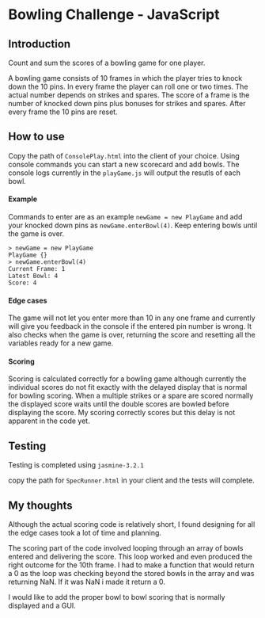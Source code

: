 
Bowling Challenge - JavaScript
=================

## Introduction

Count and sum the scores of a bowling game for one player.

A bowling game consists of 10 frames in which the player tries to knock down the 10 pins. In every frame the player can roll one or two times. The actual number depends on strikes and spares. The score of a frame is the number of knocked down pins plus bonuses for strikes and spares. After every frame the 10 pins are reset.

## How to use

Copy the path of `ConsolePlay.html` into the client of your choice.
Using console commands you can start a new scorecard and add bowls. The console logs currently in the `playGame.js` will output the resutls of each bowl.

#### Example

Commands to enter are as an example `newGame = new PlayGame` and add your knocked down pins as `newGame.enterBowl(4)`. Keep entering bowls until the game is over.

```
> newGame = new PlayGame  
PlayGame {}
> newGame.enterBowl(4)
Current Frame: 1
Latest Bowl: 4
Score: 4
```

#### Edge cases

The game will not let you enter more than 10 in any one frame and currently will give you feedback in the console if the entered pin number is wrong. It also checks when the game is over, returning the score and resetting all the variables ready for a new game.

#### Scoring
Scoring is calculated correctly for a bowling game although currently the individual scores do not fit exactly with the delayed display that is normal for bowling scoring. When a multiple strikes or a spare are scored normally the displayed score waits until the double scores are bowled before displaying the score. My scoring correctly scores but this delay is not apparent in the code yet.

## Testing

Testing is completed using `jasmine-3.2.1`

copy the path for `SpecRunner.html` in your client and the tests will complete.

## My thoughts

Although the actual scoring code is relatively short, I found designing for all the edge cases took a lot of time and planning.

The scoring part of the code involved looping through an array of bowls entered and delivering the score. This loop worked and even produced the right outcome for the 10th frame. I had to make a function that would return a 0 as the loop was checking beyond the stored bowls in the array and was returning NaN. If it was NaN i made it return a 0.

I would like to add the proper bowl to bowl scoring that is normally displayed and a GUI.
